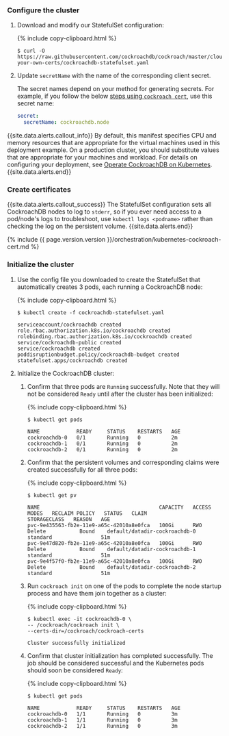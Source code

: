 ### Configure the cluster

1. Download and modify our StatefulSet configuration:

    {% include copy-clipboard.html %}
    ~~~ shell
    $ curl -O https://raw.githubusercontent.com/cockroachdb/cockroach/master/cloud/kubernetes/bring-your-own-certs/cockroachdb-statefulset.yaml
    ~~~

1. Update `secretName` with the name of the corresponding client secret.

    The secret names depend on your method for generating secrets. For example, if you follow the below [steps using `cockroach cert`](#create-certificates), use this secret name:

    ~~~ yaml
    secret:
      secretName: cockroachdb.node
    ~~~

{{site.data.alerts.callout_info}}
By default, this manifest specifies CPU and memory resources that are appropriate for the virtual machines used in this deployment example. On a production cluster, you should substitute values that are appropriate for your machines and workload. For details on configuring your deployment, see [Operate CockroachDB on Kubernetes](operate-cockroachdb-kubernetes.html?filters=manual).
{{site.data.alerts.end}}

### Create certificates

{{site.data.alerts.callout_success}}
The StatefulSet configuration sets all CockroachDB nodes to log to `stderr`, so if you ever need access to a pod/node's logs to troubleshoot, use `kubectl logs <podname>` rather than checking the log on the persistent volume.
{{site.data.alerts.end}}

{% include {{ page.version.version }}/orchestration/kubernetes-cockroach-cert.md %}

### Initialize the cluster

1. Use the config file you downloaded to create the StatefulSet that automatically creates 3 pods, each running a CockroachDB node:

    {% include copy-clipboard.html %}
    ~~~ shell
    $ kubectl create -f cockroachdb-statefulset.yaml
    ~~~

    ~~~
    serviceaccount/cockroachdb created
    role.rbac.authorization.k8s.io/cockroachdb created
    rolebinding.rbac.authorization.k8s.io/cockroachdb created
    service/cockroachdb-public created
    service/cockroachdb created
    poddisruptionbudget.policy/cockroachdb-budget created
    statefulset.apps/cockroachdb created
    ~~~

1. Initialize the CockroachDB cluster:

    1. Confirm that three pods are `Running` successfully. Note that they will not be considered `Ready` until after the cluster has been initialized:

        {% include copy-clipboard.html %}
        ~~~ shell
        $ kubectl get pods
        ~~~

        ~~~
        NAME            READY     STATUS    RESTARTS   AGE
        cockroachdb-0   0/1       Running   0          2m
        cockroachdb-1   0/1       Running   0          2m
        cockroachdb-2   0/1       Running   0          2m
        ~~~

    1. Confirm that the persistent volumes and corresponding claims were created successfully for all three pods:

        {% include copy-clipboard.html %}
        ~~~ shell
        $ kubectl get pv
        ~~~

        ~~~
        NAME                                       CAPACITY   ACCESS MODES   RECLAIM POLICY   STATUS   CLAIM                           STORAGECLASS   REASON   AGE
        pvc-9e435563-fb2e-11e9-a65c-42010a8e0fca   100Gi      RWO            Delete           Bound    default/datadir-cockroachdb-0   standard                51m
        pvc-9e47d820-fb2e-11e9-a65c-42010a8e0fca   100Gi      RWO            Delete           Bound    default/datadir-cockroachdb-1   standard                51m
        pvc-9e4f57f0-fb2e-11e9-a65c-42010a8e0fca   100Gi      RWO            Delete           Bound    default/datadir-cockroachdb-2   standard                51m
        ~~~

    1. Run `cockroach init` on one of the pods to complete the node startup process and have them join together as a cluster:

        {% include copy-clipboard.html %}
        ~~~ shell
        $ kubectl exec -it cockroachdb-0 \
        -- /cockroach/cockroach init \
        --certs-dir=/cockroach/cockroach-certs
        ~~~

        ~~~
        Cluster successfully initialized
        ~~~

    1. Confirm that cluster initialization has completed successfully. The job should be considered successful and the Kubernetes pods should soon be considered `Ready`:

        {% include copy-clipboard.html %}
        ~~~ shell
        $ kubectl get pods
        ~~~

        ~~~
        NAME            READY     STATUS    RESTARTS   AGE
        cockroachdb-0   1/1       Running   0          3m
        cockroachdb-1   1/1       Running   0          3m
        cockroachdb-2   1/1       Running   0          3m
        ~~~